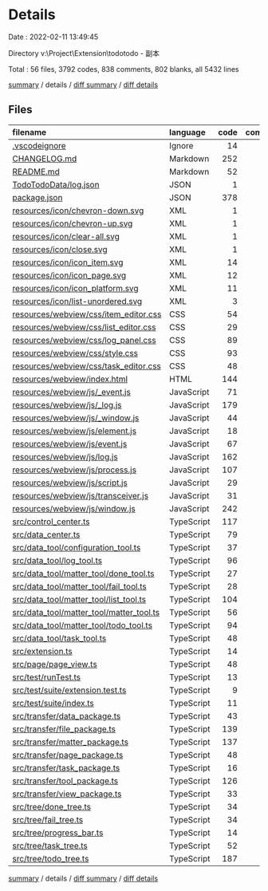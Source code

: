 # Details

Date : 2022-02-11 13:49:45

Directory v:\Project\Extension\todotodo - 副本

Total : 56 files,  3792 codes, 838 comments, 802 blanks, all 5432 lines

[summary](results.md) / details / [diff summary](diff.md) / [diff details](diff-details.md)

## Files
| filename | language | code | comment | blank | total |
| :--- | :--- | ---: | ---: | ---: | ---: |
| [.vscodeignore](/.vscodeignore) | Ignore | 14 | 0 | 0 | 14 |
| [CHANGELOG.md](/CHANGELOG.md) | Markdown | 252 | 6 | 49 | 307 |
| [README.md](/README.md) | Markdown | 52 | 0 | 14 | 66 |
| [TodoTodoData/log.json](/TodoTodoData/log.json) | JSON | 1 | 0 | 0 | 1 |
| [package.json](/package.json) | JSON | 378 | 0 | 0 | 378 |
| [resources/icon/chevron-down.svg](/resources/icon/chevron-down.svg) | XML | 1 | 0 | 0 | 1 |
| [resources/icon/chevron-up.svg](/resources/icon/chevron-up.svg) | XML | 1 | 0 | 0 | 1 |
| [resources/icon/clear-all.svg](/resources/icon/clear-all.svg) | XML | 1 | 0 | 0 | 1 |
| [resources/icon/close.svg](/resources/icon/close.svg) | XML | 1 | 0 | 0 | 1 |
| [resources/icon/icon_item.svg](/resources/icon/icon_item.svg) | XML | 14 | 1 | 1 | 16 |
| [resources/icon/icon_page.svg](/resources/icon/icon_page.svg) | XML | 12 | 1 | 1 | 14 |
| [resources/icon/icon_platform.svg](/resources/icon/icon_platform.svg) | XML | 11 | 1 | 1 | 13 |
| [resources/icon/list-unordered.svg](/resources/icon/list-unordered.svg) | XML | 3 | 0 | 1 | 4 |
| [resources/webview/css/item_editor.css](/resources/webview/css/item_editor.css) | CSS | 54 | 0 | 21 | 75 |
| [resources/webview/css/list_editor.css](/resources/webview/css/list_editor.css) | CSS | 29 | 0 | 10 | 39 |
| [resources/webview/css/log_panel.css](/resources/webview/css/log_panel.css) | CSS | 89 | 0 | 34 | 123 |
| [resources/webview/css/style.css](/resources/webview/css/style.css) | CSS | 93 | 2 | 42 | 137 |
| [resources/webview/css/task_editor.css](/resources/webview/css/task_editor.css) | CSS | 48 | 0 | 19 | 67 |
| [resources/webview/index.html](/resources/webview/index.html) | HTML | 144 | 16 | 25 | 185 |
| [resources/webview/js/_event.js](/resources/webview/js/_event.js) | JavaScript | 71 | 20 | 20 | 111 |
| [resources/webview/js/_log.js](/resources/webview/js/_log.js) | JavaScript | 179 | 12 | 21 | 212 |
| [resources/webview/js/_window.js](/resources/webview/js/_window.js) | JavaScript | 44 | 15 | 10 | 69 |
| [resources/webview/js/element.js](/resources/webview/js/element.js) | JavaScript | 18 | 29 | 6 | 53 |
| [resources/webview/js/event.js](/resources/webview/js/event.js) | JavaScript | 67 | 45 | 18 | 130 |
| [resources/webview/js/log.js](/resources/webview/js/log.js) | JavaScript | 162 | 13 | 29 | 204 |
| [resources/webview/js/process.js](/resources/webview/js/process.js) | JavaScript | 107 | 7 | 18 | 132 |
| [resources/webview/js/script.js](/resources/webview/js/script.js) | JavaScript | 29 | 23 | 8 | 60 |
| [resources/webview/js/transceiver.js](/resources/webview/js/transceiver.js) | JavaScript | 31 | 8 | 10 | 49 |
| [resources/webview/js/window.js](/resources/webview/js/window.js) | JavaScript | 242 | 43 | 41 | 326 |
| [src/control_center.ts](/src/control_center.ts) | TypeScript | 117 | 21 | 29 | 167 |
| [src/data_center.ts](/src/data_center.ts) | TypeScript | 79 | 0 | 17 | 96 |
| [src/data_tool/configuration_tool.ts](/src/data_tool/configuration_tool.ts) | TypeScript | 37 | 11 | 6 | 54 |
| [src/data_tool/log_tool.ts](/src/data_tool/log_tool.ts) | TypeScript | 96 | 11 | 21 | 128 |
| [src/data_tool/matter_tool/done_tool.ts](/src/data_tool/matter_tool/done_tool.ts) | TypeScript | 27 | 8 | 7 | 42 |
| [src/data_tool/matter_tool/fail_tool.ts](/src/data_tool/matter_tool/fail_tool.ts) | TypeScript | 28 | 9 | 7 | 44 |
| [src/data_tool/matter_tool/list_tool.ts](/src/data_tool/matter_tool/list_tool.ts) | TypeScript | 104 | 23 | 18 | 145 |
| [src/data_tool/matter_tool/matter_tool.ts](/src/data_tool/matter_tool/matter_tool.ts) | TypeScript | 56 | 45 | 12 | 113 |
| [src/data_tool/matter_tool/todo_tool.ts](/src/data_tool/matter_tool/todo_tool.ts) | TypeScript | 94 | 39 | 25 | 158 |
| [src/data_tool/task_tool.ts](/src/data_tool/task_tool.ts) | TypeScript | 48 | 13 | 16 | 77 |
| [src/extension.ts](/src/extension.ts) | TypeScript | 14 | 3 | 3 | 20 |
| [src/page/page_view.ts](/src/page/page_view.ts) | TypeScript | 48 | 19 | 13 | 80 |
| [src/test/runTest.ts](/src/test/runTest.ts) | TypeScript | 13 | 5 | 6 | 24 |
| [src/test/suite/extension.test.ts](/src/test/suite/extension.test.ts) | TypeScript | 9 | 3 | 4 | 16 |
| [src/test/suite/index.ts](/src/test/suite/index.ts) | TypeScript | 11 | 25 | 3 | 39 |
| [src/transfer/data_package.ts](/src/transfer/data_package.ts) | TypeScript | 43 | 9 | 10 | 62 |
| [src/transfer/file_package.ts](/src/transfer/file_package.ts) | TypeScript | 139 | 17 | 38 | 194 |
| [src/transfer/matter_package.ts](/src/transfer/matter_package.ts) | TypeScript | 137 | 72 | 24 | 233 |
| [src/transfer/page_package.ts](/src/transfer/page_package.ts) | TypeScript | 48 | 40 | 17 | 105 |
| [src/transfer/task_package.ts](/src/transfer/task_package.ts) | TypeScript | 16 | 8 | 3 | 27 |
| [src/transfer/tool_package.ts](/src/transfer/tool_package.ts) | TypeScript | 126 | 104 | 39 | 269 |
| [src/transfer/view_package.ts](/src/transfer/view_package.ts) | TypeScript | 33 | 9 | 9 | 51 |
| [src/tree/done_tree.ts](/src/tree/done_tree.ts) | TypeScript | 34 | 16 | 8 | 58 |
| [src/tree/fail_tree.ts](/src/tree/fail_tree.ts) | TypeScript | 34 | 16 | 8 | 58 |
| [src/tree/progress_bar.ts](/src/tree/progress_bar.ts) | TypeScript | 14 | 4 | 4 | 22 |
| [src/tree/task_tree.ts](/src/tree/task_tree.ts) | TypeScript | 52 | 20 | 17 | 89 |
| [src/tree/todo_tree.ts](/src/tree/todo_tree.ts) | TypeScript | 187 | 46 | 39 | 272 |

[summary](results.md) / details / [diff summary](diff.md) / [diff details](diff-details.md)